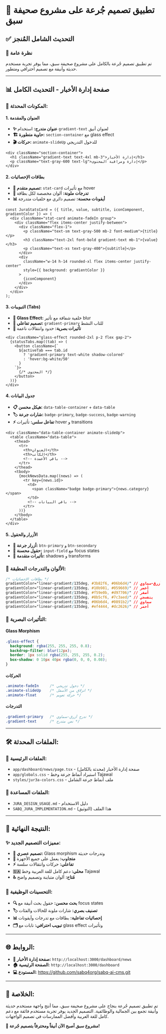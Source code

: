 # 🎨 تطبيق تصميم جُرعة على مشروع صحيفة سبق

## ✅ التحديث الشامل المُنجز

### 🚀 **نظرة عامة**
تم تطبيق تصميم جُرعة بالكامل على مشروع صحيفة سبق، مما يوفر تجربة مستخدم حديثة وأنيقة مع تصميم احترافي ومتطور.

---

## 📊 **صفحة إدارة الأخبار - التحديث الكامل**

### 🎪 **المكونات المحدثة:**

#### 1. **العنوان والمقدمة**
- **✨ عنوان متدرج:** استخدام `gradient-text` لعنوان أنيق
- **🏗️ حاوية متطورة:** `section-container` مع glass effect
- **🎬 حركات:** `animate-slideUp` للدخول التدريجي

```tsx
<div className="section-container">
  <h1 className="gradient-text text-4xl mb-3">إدارة الأخبار</h1>
  <p className="text-gray-600 text-lg">إدارة ومراقبة المحتوى</p>
</div>
```

#### 2. **بطاقات الإحصائيات**
- **🎨 تصميم متقدم:** `stat-card` مع تأثيرات hover
- **🌈 تدرجات ملونة:** ألوان مخصصة لكل بطاقة
- **📊 أيقونات محسنة:** تصميم دائري مع خلفيات متدرجة

```tsx
const JuraStatsCard = ({ title, value, subtitle, iconComponent, gradientColor }) => (
  <div className="stat-card animate-fadeIn group">
    <div className="flex items-center justify-between">
      <div className="flex-1">
        <p className="text-sm text-gray-500 mb-2 font-medium">{title}</p>
        <h3 className="text-2xl font-bold gradient-text mb-1">{value}</h3>
        <p className="text-xs text-gray-400">{subtitle}</p>
      </div>
      <div 
        className="w-14 h-14 rounded-xl flex items-center justify-center"
        style={{ background: gradientColor }}
      >
        {iconComponent}
      </div>
    </div>
  </div>
);
```

#### 3. **التبويبات (Tabs)**
- **🔮 Glass Effect:** خلفية شفافة مع تأثير blur
- **🎯 تصميم تفاعلي:** `gradient-primary` للتاب النشط
- **💫 تأثيرات بصرية:** حدود وانتقالات ناعمة

```tsx
<div className="glass-effect rounded-2xl p-2 flex gap-2">
  {statusTabs.map((tab) => (
    <button className={`
      ${activeTab === tab.id 
        ? 'gradient-primary text-white shadow-colored' 
        : 'hover:bg-white/50'
      }
    `}>
      {/* المحتوى */}
    </button>
  ))}
</div>
```

#### 4. **جدول البيانات**
- **📋 هيكل محسن:** `data-table-container` + `data-table`
- **🏷️ شارات جرعة:** `badge-primary`, `badge-success`, `badge-warning`
- **⚡ تفاعل سلس:** تأثيرات hover و transitions

```tsx
<div className="data-table-container animate-slideUp">
  <table className="data-table">
    <thead>
      <tr>
        <th>العنوان</th>
        <th>الكاتب</th>
        <!-- باقي الأعمدة -->
      </tr>
    </thead>
    <tbody>
      {mockNewsData.map((news) => (
        <tr key={news.id}>
          <td>
            <span className="badge badge-primary">{news.category}</span>
          </td>
          <!-- باقي البيانات -->
        </tr>
      ))}
    </tbody>
  </table>
</div>
```

#### 5. **الأزرار والحقول**
- **🎯 أزرار جرعة:** `btn-primary` و `btn-secondary`
- **📝 حقول محسنة:** `input-field` مع focus states
- **🔧 تأثيرات متقدمة:** shadows و transforms

### 🎨 **الألوان والتدرجات المطبقة:**

```css
/* بطاقات الإحصائيات */
gradientColor="linear-gradient(135deg, #3b82f6, #06b6d4)" // أزرق-سماوي
gradientColor="linear-gradient(135deg, #10b981, #059669)" // أخضر
gradientColor="linear-gradient(135deg, #f59e0b, #d97706)" // أصفر
gradientColor="linear-gradient(135deg, #8b5cf6, #7c3aed)" // بنفسجي
gradientColor="linear-gradient(135deg, #06b6d4, #0891b2)" // سماوي
gradientColor="linear-gradient(135deg, #ef4444, #dc2626)" // أحمر
```

### 🌟 **التأثيرات البصرية:**

#### **Glass Morphism**
```css
.glass-effect {
  background: rgba(255, 255, 255, 0.8);
  backdrop-filter: blur(12px);
  border: 1px solid rgba(255, 255, 255, 0.2);
  box-shadow: 0 10px 40px rgba(0, 0, 0, 0.08);
}
```

#### **الحركات**
```css
.animate-fadeIn     /* دخول تدريجي */
.animate-slideUp    /* انزلاق من الأسفل */
.animate-float      /* حركة تعويم */
```

#### **التدرجات**
```css
.gradient-primary   /* تدرج أزرق-سماوي */
.gradient-text      /* نص متدرج */
```

---

## 🛠️ **الملفات المحدثة:**

### 📄 **الملفات الرئيسية:**
- `app/dashboard/news/page.tsx` - صفحة إدارة الأخبار (محدثة بالكامل)
- `app/globals.css` - استيراد أنماط جرعة وخط Tajawal
- `styles/jur3a-colors.css` - ملف أنماط جرعة الشامل

### 📁 **الملفات المساعدة:**
- `JURA_DESIGN_USAGE.md` - دليل الاستخدام
- `SABQ_JURA_IMPLEMENTATION.md` - هذا الملف (التوثيق)

---

## 🚀 **النتيجة النهائية:**

### ✨ **مميزات التصميم الجديد:**
- **🎨 تصميم عصري:** Glass morphism وتدرجات حديثة
- **📱 متجاوب:** يعمل على جميع الأجهزة
- **⚡ تفاعلي:** حركات وانتقالات سلسة
- **🇸🇦 محلي:** دعم كامل للغة العربية وخط Tajawal
- **♿ مُتاح:** ألوان متباينة وتصميم واضح

### 🎯 **التحسينات الوظيفية:**
- **🔍 بحث محسن:** حقول بحث أنيقة مع focus states
- **🏷️ تصنيف بصري:** شارات ملونة للحالات والفئات
- **📊 إحصائيات تفاعلية:** بطاقات مع تدرجات وأيقونات
- **🗂️ تبويب احترافي:** تابات مع glass effect وتأثيرات

---

## 🌐 **الروابط:**
- **📰 صفحة إدارة الأخبار:** `http://localhost:3000/dashboard/news`
- **🏠 الصفحة الرئيسية:** `http://localhost:3000/dashboard`
- **💻 المستودع:** https://github.com/sabq4org/sabq-ai-cms.git

---

## 🎉 **الخلاصة:**
تم تطبيق تصميم جُرعة بنجاح على مشروع صحيفة سبق، مما أنتج واجهة مستخدم حديثة وأنيقة تجمع بين الجمالية والوظائفية. التصميم الجديد يوفر تجربة مستخدم فائقة مع دعم كامل للغة العربية وأفضل الممارسات في تصميم الواجهات.

**🚀 مشروع سبق أصبح الآن أنيقاً ومحترفاً بتصميم جُرعة!** 